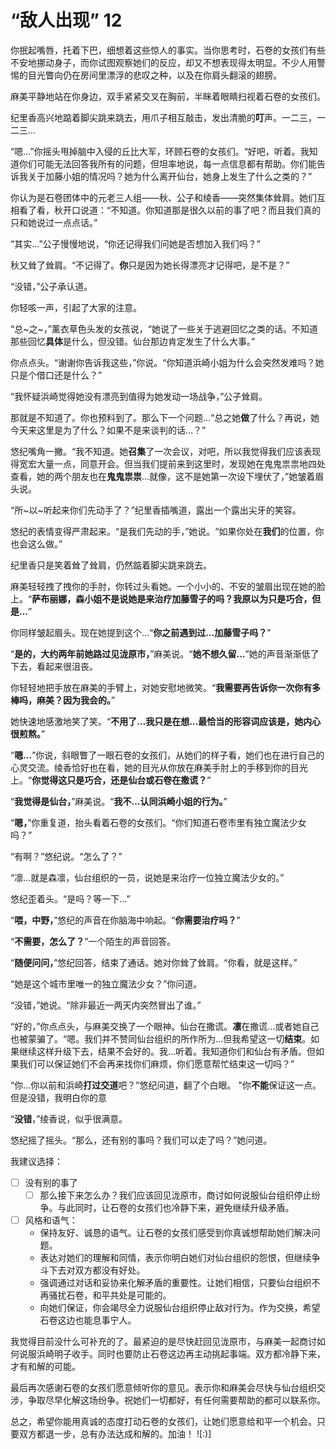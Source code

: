 # “敌人出现” 12

你抿起嘴唇，托着下巴，细想着这些惊人的事实。当你思考时，石卷的女孩们有些不安地挪动身子，而你试图观察她们的反应，却又不想表现得太明显。不少人用警惕的目光瞥向仍在房间里漂浮的悲叹之种，以及在你肩头翻滚的翅膀。

麻美平静地站在你身边，双手紧紧交叉在胸前，半眯着眼睛扫视着石卷的女孩们。

纪里香高兴地踮着脚尖跳来跳去，用爪子相互敲击，发出清脆的**叮**声。一二三，一二三...

“嗯...”你摇头甩掉脑中入侵的丘比大军，环顾石卷的女孩们。“好吧，听着。我知道你们可能无法回答我所有的问题，但坦率地说，每一点信息都有帮助。你们能告诉我关于加藤小姐的情况吗？她为什么离开仙台，她身上发生了什么之类的？”

你认为是石卷团体中的元老三人组——秋、公子和绫香——突然集体耸肩。她们互相看了看，秋开口说道：“不知道。你知道那是很久以前的事了吧？而且我们真的只和她说过一点点话。”

“其实...”公子慢慢地说，“你还记得我们问她是否想加入我们吗？” 

秋又耸了耸肩。“不记得了。**你**只是因为她长得漂亮才记得吧，是不是？”

“没错，”公子承认道。

你轻咳一声，引起了大家的注意。

“总~之~，”薰衣草色头发的女孩说，“她说了一些关于逃避回忆之类的话。不知道那些回忆**具体**是什么，但没错。仙台那边肯定发生了什么大事。”

你点点头。“谢谢你告诉我这些，”你说。“你知道浜崎小姐为什么会突然发难吗？她只是个借口还是什么？”

“我怀疑浜崎觉得她没有漂亮到值得为她发动一场战争，”公子耸肩。

那就是不知道了。你也预料到了。那么下一个问题...“总之她**做**了什么？再说，她今天来这里是为了什么？如果不是来谈判的话...？”

悠纪嘴角一撇。“我不知道。她**召集**了一次会议，对吧，所以我觉得我们应该表现得宽宏大量一点，同意开会。但当我们提前来到这里时，发现她在鬼鬼祟祟地四处查看，她的两个朋友也在**鬼鬼祟祟**...就像，这不是她第一次设下埋伏了，”她皱着眉头说。

“所~以~听起来你们先动手了？”纪里香插嘴道，露出一个露出尖牙的笑容。

悠纪的表情变得严肃起来。“是我们先动的手，”她说。“如果你处在**我们**的位置，你也会这么做。”

纪里香只是笑着耸了耸肩，仍然踮着脚尖跳来跳去。

麻美轻轻拽了拽你的手肘，你转过头看她。一个小小的、不安的皱眉出现在她的脸上。“**萨布丽娜，森小姐不是说她是来治疗加藤雪子的吗？我原以为只是巧合，但是...**”

你同样皱起眉头。现在她提到这个...“**你之前遇到过...加藤雪子吗？**”

“**是的，大约两年前她路过见泷原市，**”麻美说。“**她不想久留...**”她的声音渐渐低了下去，看起来很沮丧。

你轻轻地把手放在麻美的手臂上，对她安慰地微笑。“**我需要再告诉你一次你有多棒吗，麻美？因为我会的。**”

她快速地感激地笑了笑。“**不用了...我只是在想...最恰当的形容词应该是，她内心很煎熬。**”

“**嗯...**”你说，斜眼瞥了一眼石卷的女孩们，从她们的样子看，她们也在进行自己的心灵交流。绫香恰好也在看，她的目光从你放在麻美手肘上的手移到你的目光上。“**你觉得这只是巧合，还是仙台或石卷在撒谎？**”

“**我觉得是仙台，**”麻美说。“**我不...认同浜崎小姐的行为。**”

“**嗯，**”你重复道，抬头看着石卷的女孩们。“你们知道石卷市里有独立魔法少女吗？”

“有啊？”悠纪说。“怎么了？”

“凛...就是森凛，仙台组织的一员，说她是来治疗一位独立魔法少女的。”

悠纪歪着头。“是吗？等一下...”

“**喂，中野，**”悠纪的声音在你脑海中响起。“**你需要治疗吗？**”

“**不需要，怎么了？**”一个陌生的声音回答。

“**随便问问，**”悠纪回答，结束了通话。她对你耸了耸肩。“你看，就是这样。”

“她是这个城市里唯一的独立魔法少女？”你问道。

“没错，”她说。“除非最近一两天内突然冒出了谁。”

“好的，”你点点头，与麻美交换了一个眼神。仙台在撒谎。**凛**在撒谎...或者她自己也被蒙骗了。“嗯。我们并不赞同仙台组织的所作所为...但我希望这一切**结束**。如果继续这样升级下去，结果不会好的。我...听着。我知道你们和仙台有矛盾。但如果我们可以保证她们不会再来找你们麻烦，你们愿意帮忙结束这一切吗？”

“你...你以前和浜崎**打过交道**吧？”悠纪问道，翻了个白眼。 "你**不能**保证这一点。但是没错，我明白你的意

“**没错**，”绫香说，似乎很满意。

悠纪摇了摇头。“那么，还有别的事吗？我们可以走了吗？”她问道。

我建议选择：

- [ ] 没有别的事了
  - [ ] 那么接下来怎么办？我们应该回见泷原市，商讨如何说服仙台组织停止纷争。与此同时，让石卷的女孩们也冷静下来，避免继续升级矛盾。

- [ ] 风格和语气：
  - 保持友好、诚恳的语气。让石卷的女孩们感受到你真诚想帮助她们解决问题。
  - 表达对她们的理解和同情，表示你明白她们对仙台组织的怨恨，但继续争斗下去对双方都没有好处。
  - 强调通过对话和妥协来化解矛盾的重要性。让她们相信，只要仙台组织不再骚扰石卷，和平共处是可能的。
  - 向她们保证，你会竭尽全力说服仙台组织停止敌对行为。作为交换，希望石卷这边也能息事宁人。

我觉得目前没什么可补充的了。最紧迫的是尽快赶回见泷原市，与麻美一起商讨如何说服浜崎明子收手。同时也要防止石卷这边再主动挑起事端。双方都冷静下来，才有和解的可能。

最后再次感谢石卷的女孩们愿意倾听你的意见。表示你和麻美会尽快与仙台组织交涉，争取尽早化解这场纷争。祝她们一切都好，有任何需要帮助的都可以联系你。

总之，希望你能用真诚的态度打动石卷的女孩们，让她们愿意给和平一个机会。只要双方都退一步，总有办法达成和解的。加油！ ![:)]
